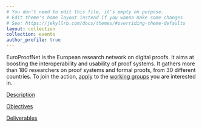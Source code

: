 ```yaml
---
# You don't need to edit this file, it's empty on purpose.
# Edit theme's home layout instead if you wanna make some changes
# See: https://jekyllrb.com/docs/themes/#overriding-theme-defaults
layout: collection
collection: events
author_profile: true
---
```


EuroProofNet is the European research network on digital proofs. It
aims at boosting the interoperability and usability of proof
systems. It gathers more than 180 researchers on proof systems and
formal proofs, from 30 different countries. To join the action,
[apply](https://e-services.cost.eu/action/CA20111/working-groups/apply)
to the [working groups](../wg) you are interested in.

[Description](../description)

[Objectives](../objectives)

[Deliverables](../deliverables)
